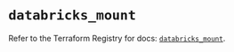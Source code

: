 # `databricks_mount`

Refer to the Terraform Registry for docs: [`databricks_mount`](https://registry.terraform.io/providers/databricks/databricks/1.80.0/docs/resources/mount).

